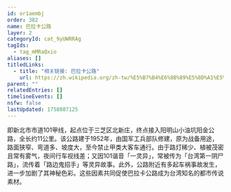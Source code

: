 ```yaml
---
id: or1aembj
order: 382
name: 巴拉卡公路
layer: 2
categoryId: cat_9yUWRRAg
tagIds:
  - tag_mMRaQxio
aliases: []
titledLinks:
  - title: "相关链接: 巴拉卡公路"
    url: https://zh.wikipedia.org/zh-tw/%E5%B7%B4%E6%8B%89%E5%8D%A1%E5%85%AC%E8%B7%AF
parent: ""
relatedEntries: []
timelineEvents: []
nsfw: false
lastUpdated: 1758087125
---
```


即新北市市道101甲线，起点位于三芝区北新庄，终点接入阳明山小油坑阳金公路，全长约11公里。该公路建于1952年，由国军工兵部队修建，原为战备用途，路面狭窄、弯道多、坡度大，至今禁止甲类大客车通行。由于路灯稀少、植被茂密且常有雾气，夜间行车视线差；又因101谐音「一灵异」，常被传为「台湾第一阴尸路」，流传着「路边鬼招手」等灵异故事。此外，公路附近有多起车祸事故发生，进一步加剧了其神秘色彩。这些因素共同促使巴拉卡公路成为台湾知名的都市传说素材。